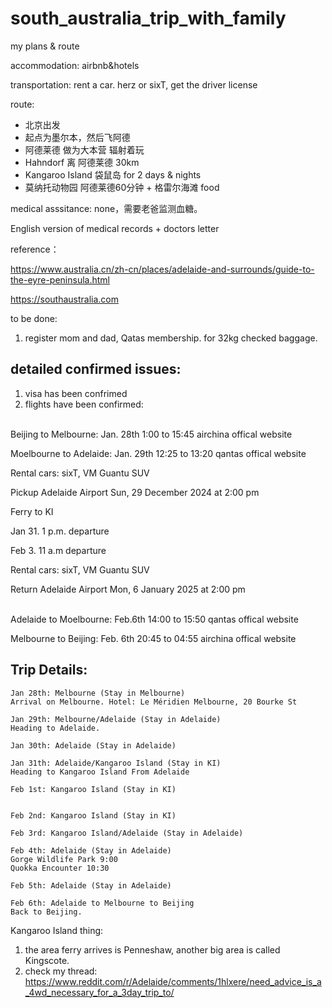 # south_australia_trip_with_family
my plans & route


accommodation: airbnb&hotels

transportation: rent a car. herz or sixT, get the driver license

route: 
- 北京出发
- 起点为墨尔本，然后飞阿德
- 阿德莱德 做为大本营 辐射着玩
- Hahndorf 离 阿德莱德 30km
- Kangaroo Island 袋鼠岛 for 2 days & nights
- 莫纳托动物园 阿德莱德60分钟 + 格雷尔海滩 food


medical asssitance:
none，需要老爸监测血糖。

English version of medical records + doctors letter



reference：

https://www.australia.cn/zh-cn/places/adelaide-and-surrounds/guide-to-the-eyre-peninsula.html

https://southaustralia.com


to be done:
1. register mom and dad, Qatas membership. for 32kg checked baggage.


## detailed confirmed issues:

1. visa has been confrimed
2. flights have been confirmed:

<br>
Beijing to Melbourne: Jan. 28th 1:00 to 15:45 airchina offical website

Moelbourne to Adelaide: Jan. 29th 12:25 to 13:20 qantas offical website
<br>

Rental cars: sixT, VM Guantu SUV

Pickup Adelaide Airport Sun, 29 December 2024 at 2:00 pm


Ferry to KI

Jan 31. 1 p.m. departure

Feb 3. 11 a.m departure


Rental cars: sixT, VM Guantu SUV

Return Adelaide Airport Mon, 6 January 2025 at 2:00 pm

<br>
Adelaide to Moelbourne: Feb.6th 14:00 to 15:50 qantas offical website

Melbourne to Beijing: Feb. 6th 20:45 to 04:55 airchina offical website
<br>


## Trip Details:

```
Jan 28th: Melbourne (Stay in Melbourne)
Arrival on Melbourne. Hotel: Le Méridien Melbourne, 20 Bourke St
```



```
Jan 29th: Melbourne/Adelaide (Stay in Adelaide)
Heading to Adelaide.
```

```
Jan 30th: Adelaide (Stay in Adelaide)
```

```
Jan 31th: Adelaide/Kangaroo Island (Stay in KI)
Heading to Kangaroo Island From Adelaide
```

```
Feb 1st: Kangaroo Island (Stay in KI)


```

```
Feb 2nd: Kangaroo Island (Stay in KI)
```

```
Feb 3rd: Kangaroo Island/Adelaide (Stay in Adelaide)
```

```
Feb 4th: Adelaide (Stay in Adelaide)
Gorge Wildlife Park 9:00
Quokka Encounter 10:30 
```

```
Feb 5th: Adelaide (Stay in Adelaide)

```

```
Feb 6th: Adelaide to Melbourne to Beijing
Back to Beijing.
```

Kangaroo Island thing:

1. the area ferry arrives is Penneshaw, another big area is called Kingscote.
2. check my thread: https://www.reddit.com/r/Adelaide/comments/1hlxere/need_advice_is_a_4wd_necessary_for_a_3day_trip_to/ 

